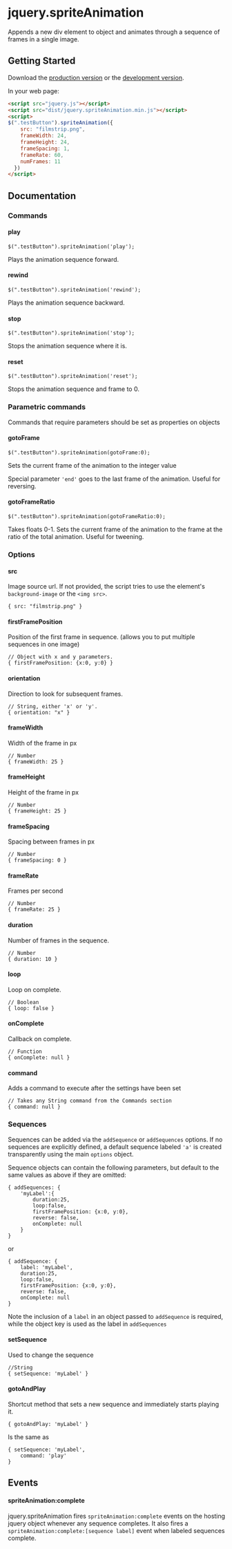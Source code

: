 # jquery.spriteAnimation

Appends a new div element to object and animates through a sequence of frames in a single image.

## Getting Started
Download the [production version][min] or the [development version][max].

[min]: https://raw.github.com/gunderson/jquery.spriteAnimation/master/dist/jquery.spriteAnimation.min.js
[max]: https://raw.github.com/gunderson/jquery.spriteAnimation/master/dist/jquery.spriteAnimation.js

In your web page:

```html
<script src="jquery.js"></script>
<script src="dist/jquery.spriteAnimation.min.js"></script>
<script>
$(".testButton").spriteAnimation({
    src: "filmstrip.png",
    frameWidth: 24,
    frameHeight: 24,
    frameSpacing: 1,
    frameRate: 60,
    numFrames: 11
  })
</script>
```

## Documentation

### Commands

#### play

    $(".testButton").spriteAnimation('play');

Plays the animation sequence forward.

#### rewind

    $(".testButton").spriteAnimation('rewind');

Plays the animation sequence backward.

#### stop

    $(".testButton").spriteAnimation('stop');

Stops the animation sequence  where it is.

#### reset

    $(".testButton").spriteAnimation('reset');

Stops the animation sequence and frame to 0.

### Parametric commands

Commands that require parameters should be set as properties on objects

#### gotoFrame

    $(".testButton").spriteAnimation(gotoFrame:0);

Sets the current frame of the animation to the integer value

Special parameter `'end'` goes to the last frame of the animation. Useful for reversing.

#### gotoFrameRatio

    $(".testButton").spriteAnimation(gotoFrameRatio:0);

Takes floats 0-1. Sets the current frame of the animation to the frame at the ratio of the total animation. Useful for tweening.


### Options

#### src

Image source url. If not provided, the script tries to use the element's `background-image` or the `<img src>`.

    { src: "filmstrip.png" }

#### firstFramePosition

Position of the first frame in sequence. (allows you to put multiple sequences in one image)

    // Object with x and y parameters. 
    { firstFramePosition: {x:0, y:0} }

#### orientation

Direction to look for subsequent frames.

    // String, either 'x' or 'y'. 
    { orientation: "x" }

#### frameWidth

Width of the frame in px

    // Number 
    { frameWidth: 25 }

#### frameHeight

Height of the frame in px

    // Number 
    { frameHeight: 25 }

#### frameSpacing

Spacing between frames in px

    // Number 
    { frameSpacing: 0 }

#### frameRate

Frames per second

    // Number 
    { frameRate: 25 }

#### duration

Number of frames in the sequence.

    // Number 
    { duration: 10 }

#### loop

Loop on complete.

    // Boolean 
    { loop: false }

#### onComplete

Callback on complete.

    // Function 
    { onComplete: null }

#### command

Adds a command to execute after the settings have been set
    
    // Takes any String command from the Commands section
    { command: null }

### Sequences

Sequences can be added via the `addSequence` or `addSequences` options. If no sequences are explicitly defined, a default sequence labeled `'a'` is created transparently using the main `options` object.

Sequence objects can contain the following parameters, but default to the same values as above if they are omitted:

    { addSequences: {
        'myLabel':{
            duration:25,
            loop:false,
            firstFramePosition: {x:0, y:0},
            reverse: false,
            onComplete: null
        }
    }

or

    { addSequence: {
        label: 'myLabel',
        duration:25,
        loop:false,
        firstFramePosition: {x:0, y:0},
        reverse: false,
        onComplete: null
    }

Note the inclusion of a `label` in an object passed to `addSequence` is required, while the object key is used as the label in `addSequences`

#### setSequence

Used to change the sequence

    //String
    { setSequence: 'myLabel' }

#### gotoAndPlay

Shortcut method that sets a new sequence and immediately starts playing it.

    { gotoAndPlay: 'myLabel' }

Is the same as

    { setSequence: 'myLabel',
        command: 'play'
    }


Events
-----

#### spriteAnimation:complete

jquery.spriteAnimation fires `spriteAnimation:complete` events on the hosting jquery object whenever any sequence completes. It also fires a `spriteAnimation:complete:[sequence label]` event when labeled sequences complete.


